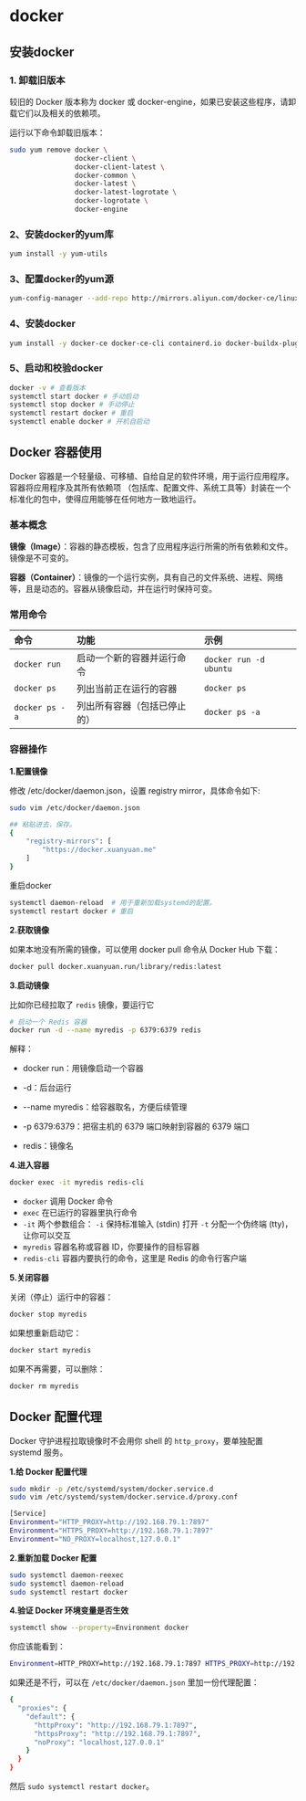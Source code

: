 # docker



## 安装docker

### **1. 卸载旧版本**

较旧的 Docker 版本称为 docker 或 docker-engine，如果已安装这些程序，请卸载它们以及相关的依赖项。

运行以下命令卸载旧版本：

```sh
sudo yum remove docker \
                docker-client \
                docker-client-latest \
                docker-common \
                docker-latest \
                docker-latest-logrotate \
                docker-logrotate \
                docker-engine
```



### 2、安装docker的yum库

```sh
yum install -y yum-utils
```



### 3、配置docker的yum源

```sh
yum-config-manager --add-repo http://mirrors.aliyun.com/docker-ce/linux/centos/docker-ce.repo
```



### 4、安装docker

```sh
yum install -y docker-ce docker-ce-cli containerd.io docker-buildx-plugin docker-compose-plugin
```



### 5、启动和校验docker

```sh
docker -v # 查看版本
systemctl start docker # 手动启动
systemctl stop docker # 手动停止
systemctl restart docker # 重启
systemctl enable docker # 开机自启动
```



## Docker 容器使用

Docker 容器是一个轻量级、可移植、自给自足的软件环境，用于运行应用程序。容器将应用程序及其所有依赖项 （包括库、配置文件、系统工具等）封装在一个标准化的包中，使得应用能够在任何地方一致地运行。



### 基本概念

**镜像（Image）**：容器的静态模板，包含了应用程序运行所需的所有依赖和文件。镜像是不可变的。

**容器（Container）**：镜像的一个运行实例，具有自己的文件系统、进程、网络等，且是动态的。容器从镜像启动，并在运行时保持可变。



### 常用命令

| 命令           | 功能                         | 示例                   |
| :------------- | :--------------------------- | :--------------------- |
| `docker run`   | 启动一个新的容器并运行命令   | `docker run -d ubuntu` |
| `docker ps`    | 列出当前正在运行的容器       | `docker ps`            |
| `docker ps -a` | 列出所有容器（包括已停止的） | `docker ps -a`         |



### 容器操作

**1.配置镜像**

修改 /etc/docker/daemon.json，设置 registry mirror，具体命令如下:

```sh
sudo vim /etc/docker/daemon.json

## 粘贴进去，保存。
{
    "registry-mirrors": [
        "https://docker.xuanyuan.me"
    ]
}
```

重启docker

```sh
systemctl daemon-reload  # 用于重新加载systemd的配置。
systemctl restart docker # 重启
```



**2.获取镜像**

如果本地没有所需的镜像，可以使用 docker pull 命令从 Docker Hub 下载：

```sh
docker pull docker.xuanyuan.run/library/redis:latest
```



**3.启动镜像**

比如你已经拉取了 `redis` 镜像，要运行它

```sh
# 启动一个 Redis 容器
docker run -d --name myredis -p 6379:6379 redis
```

解释：

- docker run：用镜像启动一个容器

- -d：后台运行

- --name myredis：给容器取名，方便后续管理
- -p 6379:6379：把宿主机的 6379 端口映射到容器的 6379 端口
- redis：镜像名



**4.进入容器**

```sh
docker exec -it myredis redis-cli
```

- `docker` 调用 Docker 命令
- `exec` 在已运行的容器里执行命令
- `-it`    两个参数组合： `-i` 保持标准输入 (stdin) 打开 `-t` 分配一个伪终端 (tty)，让你可以交互
- `myredis` 容器名称或容器 ID，你要操作的目标容器
- `redis-cli` 容器内要执行的命令，这里是 Redis 的命令行客户端



**5.关闭容器**

关闭（停止）运行中的容器：

```sh
docker stop myredis
```

如果想重新启动它：

```sh
docker start myredis
```

如果不再需要，可以删除：

```sh
docker rm myredis
```



## Docker 配置代理

Docker 守护进程拉取镜像时不会用你 shell 的 `http_proxy`，要单独配置 systemd 服务。



**1.给 Docker 配置代理**

```sh
sudo mkdir -p /etc/systemd/system/docker.service.d
sudo vim /etc/systemd/system/docker.service.d/proxy.conf
```

```sh
[Service]
Environment="HTTP_PROXY=http://192.168.79.1:7897"
Environment="HTTPS_PROXY=http://192.168.79.1:7897"
Environment="NO_PROXY=localhost,127.0.0.1"
```



**2.重新加载 Docker 配置**

```sh
sudo systemctl daemon-reexec
sudo systemctl daemon-reload
sudo systemctl restart docker
```



**4.验证 Docker 环境变量是否生效**

```sh
systemctl show --property=Environment docker
```

你应该能看到：

```sh
Environment=HTTP_PROXY=http://192.168.79.1:7897 HTTPS_PROXY=http://192.168.79.1:7897 ...
```

 如果还是不行，可以在 `/etc/docker/daemon.json` 里加一份代理配置：

```sh
{
  "proxies": {
    "default": {
      "httpProxy": "http://192.168.79.1:7897",
      "httpsProxy": "http://192.168.79.1:7897",
      "noProxy": "localhost,127.0.0.1"
    }
  }
}
```

然后 `sudo systemctl restart docker`。